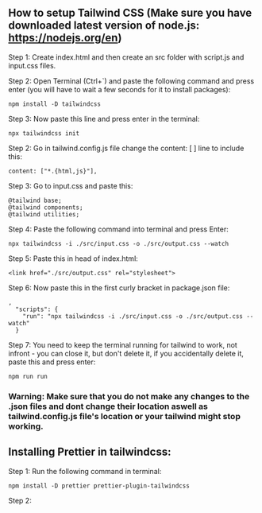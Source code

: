 ## How to setup Tailwind CSS (Make sure you have downloaded latest version of node.js: https://nodejs.org/en)

Step 1: Create index.html and then create an src folder with script.js and input.css files.

Step 2: Open Terminal (Ctrl+`) and paste the following command and press enter (you will have to wait a few seconds for it to install packages):

```
npm install -D tailwindcss
```

Step 3: Now paste this line and press enter in the terminal:

```
npx tailwindcss init
```

Step 2: Go in tailwind.config.js file change the content: [ ] line to include this:

```
content: ["*.{html,js}"],
```

Step 3: Go to input.css and paste this:

```
@tailwind base;
@tailwind components;
@tailwind utilities;
```

Step 4: Paste the following command into terminal and press Enter:

```
npx tailwindcss -i ./src/input.css -o ./src/output.css --watch
```

Step 5: Paste this in head of index.html:

```
<link href="./src/output.css" rel="stylesheet">
```

Step 6: Now paste this in the first curly bracket in package.json file:

```
,
  "scripts": {
    "run": "npx tailwindcss -i ./src/input.css -o ./src/output.css --watch"
  }
```

Step 7: You need to keep the terminal running for tailwind to work, not infront - you can close it, but don't delete it, if you accidentally delete it, paste this and press enter:

```
npm run run
```

### Warning: Make sure that you do not make any changes to the .json files and dont change their location aswell as tailwind.config.js file's location or your tailwind might stop working.

## Installing Prettier in tailwindcss:

Step 1: Run the following command in terminal:

```
npm install -D prettier prettier-plugin-tailwindcss
```

Step 2: 
